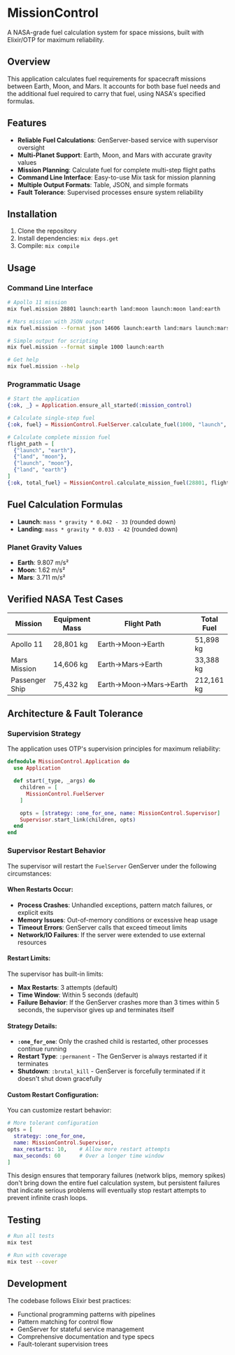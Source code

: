 # MissionControl

A NASA-grade fuel calculation system for space missions, built with Elixir/OTP for maximum reliability.

## Overview

This application calculates fuel requirements for spacecraft missions between Earth, Moon, and Mars. It accounts for both base fuel needs and the additional fuel required to carry that fuel, using NASA's specified formulas.

## Features

- **Reliable Fuel Calculations**: GenServer-based service with supervisor oversight
- **Multi-Planet Support**: Earth, Moon, and Mars with accurate gravity values
- **Mission Planning**: Calculate fuel for complete multi-step flight paths
- **Command Line Interface**: Easy-to-use Mix task for mission planning
- **Multiple Output Formats**: Table, JSON, and simple formats
- **Fault Tolerance**: Supervised processes ensure system reliability

## Installation

1. Clone the repository
2. Install dependencies: `mix deps.get`
3. Compile: `mix compile`

## Usage

### Command Line Interface

```bash
# Apollo 11 mission
mix fuel.mission 28801 launch:earth land:moon launch:moon land:earth

# Mars mission with JSON output
mix fuel.mission --format json 14606 launch:earth land:mars launch:mars land:earth

# Simple output for scripting
mix fuel.mission --format simple 1000 launch:earth

# Get help
mix fuel.mission --help
```

### Programmatic Usage

```elixir
# Start the application
{:ok, _} = Application.ensure_all_started(:mission_control)

# Calculate single-step fuel
{:ok, fuel} = MissionControl.FuelServer.calculate_fuel(1000, "launch", "earth")

# Calculate complete mission fuel
flight_path = [
  {"launch", "earth"},
  {"land", "moon"},
  {"launch", "moon"},
  {"land", "earth"}
]
{:ok, total_fuel} = MissionControl.calculate_mission_fuel(28801, flight_path)
```

## Fuel Calculation Formulas

- **Launch**: `mass * gravity * 0.042 - 33` (rounded down)
- **Landing**: `mass * gravity * 0.033 - 42` (rounded down)

### Planet Gravity Values
- **Earth**: 9.807 m/s²
- **Moon**: 1.62 m/s²
- **Mars**: 3.711 m/s²

## Verified NASA Test Cases

| Mission | Equipment Mass | Flight Path | Total Fuel |
|---------|----------------|-------------|------------|
| Apollo 11 | 28,801 kg | Earth→Moon→Earth | 51,898 kg |
| Mars Mission | 14,606 kg | Earth→Mars→Earth | 33,388 kg |
| Passenger Ship | 75,432 kg | Earth→Moon→Mars→Earth | 212,161 kg |

## Architecture & Fault Tolerance

### Supervision Strategy

The application uses OTP's supervision principles for maximum reliability:

```elixir
defmodule MissionControl.Application do
  use Application

  def start(_type, _args) do
    children = [
      MissionControl.FuelServer
    ]

    opts = [strategy: :one_for_one, name: MissionControl.Supervisor]
    Supervisor.start_link(children, opts)
  end
end
```

### Supervisor Restart Behavior

The supervisor will restart the `FuelServer` GenServer under the following circumstances:

#### When Restarts Occur:
- **Process Crashes**: Unhandled exceptions, pattern match failures, or explicit exits
- **Memory Issues**: Out-of-memory conditions or excessive heap usage
- **Timeout Errors**: GenServer calls that exceed timeout limits
- **Network/IO Failures**: If the server were extended to use external resources

#### Restart Limits:
The supervisor has built-in limits:

- **Max Restarts**: 3 attempts (default)
- **Time Window**: Within 5 seconds (default)
- **Failure Behavior**: If the GenServer crashes more than 3 times within 5 seconds, the supervisor gives up and terminates itself

#### Strategy Details:
- **`:one_for_one`**: Only the crashed child is restarted, other processes continue running
- **Restart Type**: `:permanent` - The GenServer is always restarted if it terminates
- **Shutdown**: `:brutal_kill` - GenServer is forcefully terminated if it doesn't shut down gracefully

#### Custom Restart Configuration:
You can customize restart behavior:

```elixir
# More tolerant configuration
opts = [
  strategy: :one_for_one,
  name: MissionControl.Supervisor,
  max_restarts: 10,    # Allow more restart attempts
  max_seconds: 60      # Over a longer time window
]
```

This design ensures that temporary failures (network blips, memory spikes) don't bring down the entire fuel calculation system, but persistent failures that indicate serious problems will eventually stop restart attempts to prevent infinite crash loops.

## Testing

```bash
# Run all tests
mix test

# Run with coverage
mix test --cover
```

## Development

The codebase follows Elixir best practices:
- Functional programming patterns with pipelines
- Pattern matching for control flow
- GenServer for stateful service management
- Comprehensive documentation and type specs
- Fault-tolerant supervision trees
